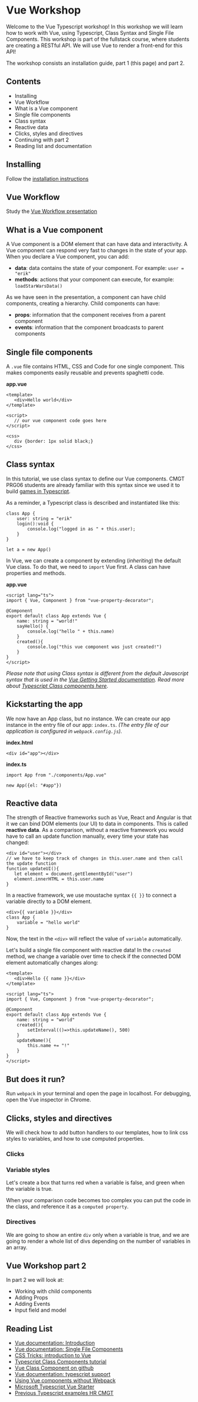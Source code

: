 # Vue Workshop

Welcome to the Vue Typescript workshop! In this workshop we will learn how to work with Vue, using Typescript, Class Syntax and Single File Components. This workshop is part of the fullstack course, where students are creating a RESTful API. We will use Vue to render a front-end for this API!

The workshop consists an installation guide, part 1 (this page) and part 2.

## Contents

- Installing
- Vue Workflow
- What is a Vue component
- Single file components
- Class syntax
- Reactive data
- Clicks, styles and directives
- Continuing with part 2
- Reading list and documentation

## Installing

Follow the [installation instructions](https://github.com/HR-CMGT/vue-starter)

## Vue Workflow

Study the [Vue Workflow presentation](workflow.md)

## What is a Vue component

A Vue component is a DOM element that can have data and interactivity. A Vue component can respond very fast to changes in the state of your app. When you declare a Vue component, you can add:

- **data**: data contains the state of your component. For example: `user = "erik"`
- **methods**: actions that your component can execute, for example: `loadStarWarsData()`

As we have seen in the presentation, a component can have child components, creating a hierarchy. Child components can have:

- **props**: information that the component receives from a parent component
- **events**: information that the component broadcasts to parent components

## Single file components

A `.vue` file contains HTML, CSS and Code for one single component. This makes components easily reusable and prevents spaghetti code.

**app.vue**
```
<template>
   <div>Hello world</div>
</template>

<script>
   // our vue component code goes here
</script>

<css>
   div {border: 1px solid black;}
</css>
```
## Class syntax

In this tutorial, we use class syntax to define our Vue components. CMGT PRG06 students are already familiar with this syntax since we used it to build [games in Typescript](https://github.com/HR-CMGT/Typescript). 

As a reminder, a Typescript class is described and instantiated like this:
```
class App {
    user: string = "erik"
    login():void {
        console.log("logged in as " + this.user);
    }
}

let a = new App()
```

In Vue, we can create a component by extending (*inheriting*) the default Vue class. To do that, we need to `import` Vue first. A class can have properties and methods. 

**app.vue**
```
<script lang="ts">
import { Vue, Component } from "vue-property-decorator";

@Component
export default class App extends Vue {
    name: string = "world!"
    sayHello() {
        console.log("hello " + this.name)
    }
    created(){
        console.log("this vue component was just created!")
    }
}
</script>
```
*Please note that using Class syntax is different from the default Javascript syntax that is used in the [Vue Getting Started documentation](https://vuejs.org/v2/guide/). Read more about [Typescript Class components here](https://alligator.io/vuejs/typescript-class-components/)*.

## Kickstarting the app

We now have an App class, but no instance. We can create our app instance in the entry file of our app: `index.ts`. *(The entry file of our application is configured in `webpack.config.js`).*

**index.html**
```
<div id="app"></div>
```

**index.ts**
```
import App from "./components/App.vue"

new App({el: "#app"})
```

## Reactive data

The strength of Reactive frameworks such as Vue, React and Angular is that it we can bind DOM elements (our UI) to data in components. This is called **reactive data**. As a comparison, without a reactive framework you would have to call an update function manually, every time your state has changed:
```
<div id="user"></div>
// we have to keep track of changes in this.user.name and then call the update function
function updateUI(){
   let element = document.getElementById("user")
   element.innerHTML = this.user.name
}
```
In a reactive framework, we use moustache syntax `{{ }}` to connect a variable directly to a DOM element.
```
<div>{{ variable }}</div>
class App {
    variable = "hello world"
}
```
Now, the text in the `<div>` will reflect the value of `variable` automatically.

Let's build a single file component with reactive data! In the `created` method, we change a variable over time to check if the connected DOM element automatically changes along:
```
<template>
   <div>Hello {{ name }}</div>
</template>

<script lang="ts">
import { Vue, Component } from "vue-property-decorator";

@Component
export default class App extends Vue {
    name: string = "world"
    created(){
        setInterval(()=>this.updateName(), 500)
    }
    updateName(){
        this.name += "!"
    }
}
</script>
```

## But does it run?

Run `webpack` in your terminal and open the page in localhost. For debugging, open the Vue inspector in Chrome.

## Clicks, styles and directives

We will check how to add button handlers to our templates, how to link css styles to variables, and how to use computed properties.

### Clicks



### Variable styles

Let's create a box that turns red when a variable is false, and green when the variable is true.

When your comparison code becomes too complex you can put the code in the class, and reference it as a `computed property`.

### Directives

We are going to show an entire `div` only when a variable is true, and we are going to render a whole list of divs depending on the number of variables in an array.

## Vue Workshop part 2

In part 2 we will look at:

- Working with child components
- Adding Props
- Adding Events
- Input field and model

## Reading List

- [Vue documentation: Introduction](https://vuejs.org/v2/guide/index.html)
- [Vue documentation: Single File Components](https://vuejs.org/v2/guide/single-file-components.html)
- [CSS Tricks: introduction to Vue](https://css-tricks.com/intro-to-vue-1-rendering-directives-events/)
- [Typescript Class Components tutorial](https://alligator.io/vuejs/typescript-class-components/)
- [Vue Class Component on github](https://github.com/vuejs/vue-class-component)
- [Vue documentation: typescript support](https://vuejs.org/v2/guide/typescript.html)
- [Using Vue components without Webpack](https://vuejsdevelopers.com/2017/09/24/vue-js-single-file-javascript-components/)
- [Microsoft Typescript Vue Starter](https://github.com/Microsoft/TypeScript-Vue-Starter)
- [Previous Typescript examples HR CMGT](https://github.com/HR-CMGT/Typescript)
